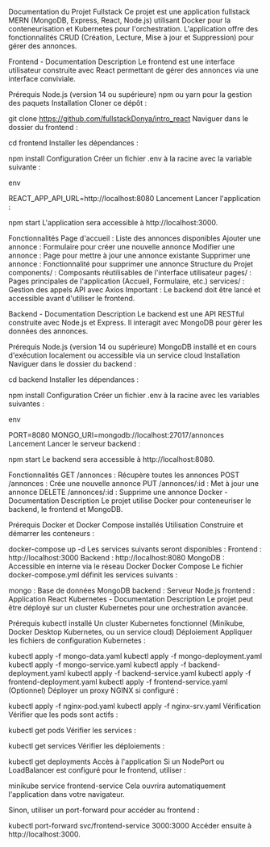 Documentation du Projet Fullstack
Ce projet est une application fullstack MERN (MongoDB, Express, React, Node.js) utilisant Docker pour la conteneurisation et Kubernetes pour l'orchestration. L'application offre des fonctionnalités CRUD (Création, Lecture, Mise à jour et Suppression) pour gérer des annonces.

Frontend - Documentation
Description
Le frontend est une interface utilisateur construite avec React permettant de gérer des annonces via une interface conviviale.

Prérequis
Node.js (version 14 ou supérieure)
npm ou yarn pour la gestion des paquets
Installation
Cloner ce dépôt :

git clone https://github.com/fullstackDonya/intro_react
Naviguer dans le dossier du frontend :

cd frontend
Installer les dépendances :

npm install
Configuration
Créer un fichier .env à la racine avec la variable suivante :

env

REACT_APP_API_URL=http://localhost:8080
Lancement
Lancer l'application :


npm start
L'application sera accessible à http://localhost:3000.

Fonctionnalités
Page d'accueil : Liste des annonces disponibles
Ajouter une annonce : Formulaire pour créer une nouvelle annonce
Modifier une annonce : Page pour mettre à jour une annonce existante
Supprimer une annonce : Fonctionnalité pour supprimer une annonce
Structure du Projet
components/ : Composants réutilisables de l'interface utilisateur
pages/ : Pages principales de l'application (Accueil, Formulaire, etc.)
services/ : Gestion des appels API avec Axios
Important : Le backend doit être lancé et accessible avant d'utiliser le frontend.

Backend - Documentation
Description
Le backend est une API RESTful construite avec Node.js et Express. Il interagit avec MongoDB pour gérer les données des annonces.

Prérequis
Node.js (version 14 ou supérieure)
MongoDB installé et en cours d'exécution localement ou accessible via un service cloud
Installation
Naviguer dans le dossier du backend :

cd backend
Installer les dépendances :

npm install
Configuration
Créer un fichier .env à la racine avec les variables suivantes :

env

PORT=8080
MONGO_URI=mongodb://localhost:27017/annonces
Lancement
Lancer le serveur backend :


npm start
Le backend sera accessible à http://localhost:8080.

Fonctionnalités
GET /annonces : Récupère toutes les annonces
POST /annonces : Crée une nouvelle annonce
PUT /annonces/:id : Met à jour une annonce
DELETE /annonces/:id : Supprime une annonce
Docker - Documentation
Description
Le projet utilise Docker pour conteneuriser le backend, le frontend et MongoDB.

Prérequis
Docker et Docker Compose installés
Utilisation
Construire et démarrer les conteneurs :

docker-compose up -d
Les services suivants seront disponibles :
Frontend : http://localhost:3000
Backend : http://localhost:8080
MongoDB : Accessible en interne via le réseau Docker
Docker Compose
Le fichier docker-compose.yml définit les services suivants :

mongo : Base de données MongoDB
backend : Serveur Node.js
frontend : Application React
Kubernetes - Documentation
Description
Le projet peut être déployé sur un cluster Kubernetes pour une orchestration avancée.

Prérequis
kubectl installé
Un cluster Kubernetes fonctionnel (Minikube, Docker Desktop Kubernetes, ou un service cloud)
Déploiement
Appliquer les fichiers de configuration Kubernetes :

kubectl apply -f mongo-data.yaml
kubectl apply -f mongo-deployment.yaml
kubectl apply -f mongo-service.yaml
kubectl apply -f backend-deployment.yaml
kubectl apply -f backend-service.yaml
kubectl apply -f frontend-deployment.yaml
kubectl apply -f frontend-service.yaml
(Optionnel) Déployer un proxy NGINX si configuré :

kubectl apply -f nginx-pod.yaml
kubectl apply -f nginx-srv.yaml
Vérification
Vérifier que les pods sont actifs :

kubectl get pods
Vérifier les services :

kubectl get services
Vérifier les déploiements :

kubectl get deployments
Accès à l'application
Si un NodePort ou LoadBalancer est configuré pour le frontend, utiliser :


minikube service frontend-service
Cela ouvrira automatiquement l'application dans votre navigateur.

Sinon, utiliser un port-forward pour accéder au frontend :


kubectl port-forward svc/frontend-service 3000:3000
Accéder ensuite à http://localhost:3000.
